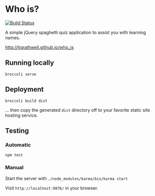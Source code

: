 # Who is?

[![Build Status](https://travis-ci.org/tjgrathwell/who_is.png)](https://travis-ci.org/tjgrathwell/who_is)

A simple jQuery spaghetti quiz application to assist you with learning names.

http://tjgrathwell.github.io/who_is

## Running locally

`broccoli serve`

## Deployment

`broccoli build dist`

... then copy the generated `dist` directory off to your favorite static site hosting service.

## Testing

### Automatic

`npm test`

### Manual

Start the server with `./node_modules/karma/bin/karma start`

Visit `http://localhost:9876/` in your browser.